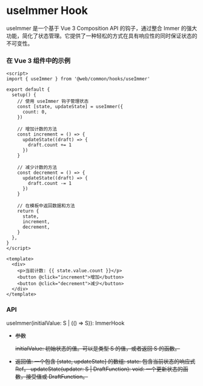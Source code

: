 # useImmer Hook

useImmer 是一个基于 Vue 3 Composition API 的钩子，通过整合 Immer 的强大功能，简化了状态管理。它提供了一种轻松的方式在具有响应性的同时保证状态的不可变性。

### 在 Vue 3 组件中的示例

```vue
<script>
import { useImmer } from '@web/common/hooks/useImmer'

export default {
  setup() {
    // 使用 useImmer 钩子管理状态
    const [state, updateState] = useImmer({
      count: 0,
    })

    // 增加计数的方法
    const increment = () => {
      updateState((draft) => {
        draft.count += 1
      })
    }

    // 减少计数的方法
    const decrement = () => {
      updateState((draft) => {
        draft.count -= 1
      })
    }

    // 在模板中返回数据和方法
    return {
      state,
      increment,
      decrement,
    }
  },
}
</script>

<template>
  <div>
    <p>当前计数: {{ state.value.count }}</p>
    <button @click="increment">增加</button>
    <button @click="decrement">减少</button>
  </div>
</template>
```

### API

useImmer(initialValue: S | (() => S)): ImmerHook<S>

- 参数

  initialValue: 初始状态的值。可以是类型 S 的值，或者返回 S 的函数。

- 返回值:
  一个包含 [state, updateState] 的数组:
  state: 包含当前状态的响应式 Ref。
  updateState(updater: S | DraftFunction<S>): void: 一个更新状态的函数，接受值或 DraftFunction。
